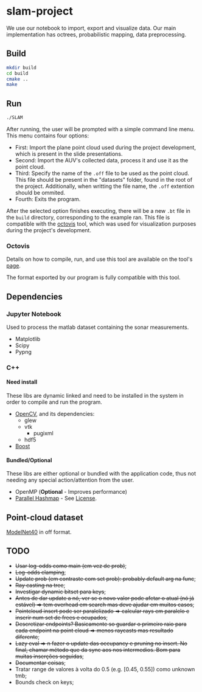 # slam-project

We use our notebook to import, export and visualize data. Our main
implementation has octrees, probabilistic mapping, data preprocessing.

## Build

```sh
mkdir build
cd build
cmake ..
make
```

## Run

```sh
./SLAM
```

After running, the user will be prompted with a simple command line menu. This
menu contains four options:

- First: Import the plane point cloud used during the project development, which
  is present in the slide presentations.
- Second: Import the AUV's collected data, process it and use it as the point
  cloud.
- Third: Specify the name of the `.off` file to be used as the point cloud. This
  file should be present in the "datasets" folder, found in the root of the
  project. Additionally, when writting the file name, the `.off` extention
  should be ommited.
- Fourth: Exits the program.

After the selected option finishes executing, there will be a new `.bt` file in
the `build` directory, corresponding to the example ran. This file is compatible
with the [octovis](https://github.com/OctoMap/octomap/tree/devel/octovis) tool,
which was used for visualization purposes during the project's development.

### Octovis

Details on how to compile, run, and use this tool are available on the tool's
[page](https://github.com/OctoMap/octomap/tree/devel/octovis).

The format exported by our program is fully compatible with this tool.

## Dependencies

### Jupyter Notebook

Used to process the matlab dataset containing the sonar measurements.

- Matplotlib
- Scipy
- Pypng

### C++

#### Need install

These libs are dynamic linked and need to be installed in the system in order to
compile and run the program.

- [OpenCV](https://opencv.org), and its dependencies:
  - glew
  - vtk
    - pugixml
  - hdf5
- [Boost](https://www.boost.org)

#### Bundled/Optional

These libs are either optional or bundled with the application code, thus not
needing any special action/attention from the user.

- OpenMP (**Optional** - Improves performance)
- [Parallel Hashmap](https://github.com/greg7mdp/parallel-hashmap) - See
  [License](./slam/include/parallel_hashmap/LICENSE).

## Point-cloud dataset

[ModelNet40](https://www.kaggle.com/balraj98/modelnet40-princeton-3d-object-dataset)
in off format.

## TODO

- ~~Usar log-odds como main (em vez de prob)~~;
- ~~Log-odds clamping~~;
- ~~Update prob (em contraste com set prob): probably default arg na func~~;
- ~~Ray casting na tree~~;
- ~~Investigar dynamic bitset para keys~~;
- ~~Antes de dar update a nó, ver se o novo valor pode afetar o atual (nó já
  estável) => tem overhead em search mas deve ajudar em muitos casos~~;
- ~~Pointcloud insert pode ser paralelizado => calcular rays em paralelo e
  inserir num set de frees e ocupados~~;
- ~~Descretizar endpoints? Basicamente so guardar o primeiro raio para cada
  endpoint na point cloud => menos raycasts mas resultado diferente~~;
- ~~Lazy eval => n fazer o update das occupancy e pruning no insert. No final,
  chamar método que da sync aos nos intermedios. Bom para muitas inserções
  seguidas~~;
- ~~Documentar coisas~~;
- Tratar range de valores à volta do 0.5 (e.g. [0.45, 0.55]) como unknown tmb;
- Bounds check on keys;
